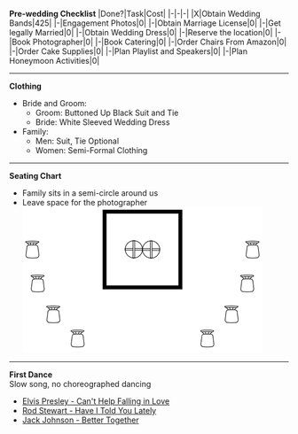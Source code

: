**Pre-wedding Checklist**
|Done?|Task|Cost|
|-|-|-|
|X|Obtain Wedding Bands|425|
|-|Engagement Photos|0|
|-|Obtain Marriage License|0|
|-|Get legally Married|0|
|-|Obtain Wedding Dress|0|
|-|Reserve the location|0|
|-|Book Photographer|0|
|-|Book Catering|0|
|-|Order Chairs From Amazon|0|
|-|Order Cake Supplies|0|
|-|Plan Playlist and Speakers|0|
|-|Plan Honeymoon Activities|0|

---

**Clothing**
-   Bride and Groom:
    -   Groom:  Buttoned Up Black Suit and Tie
    -   Bride:  White Sleeved Wedding Dress
-   Family:
    -   Men:    Suit, Tie Optional
    -   Women:  Semi-Formal Clothing

---

**Seating Chart**
-   Family sits in a semi-circle around us
-   Leave space for the photographer\
![Seating Chart](./images/seating_chart.png)

---

**First Dance**\
Slow song, no choreographed dancing
-   [Elvis Presley - Can't Help Falling in Love](https://open.spotify.com/track/44AyOl4qVkzS48vBsbNXaC)
-   [Rod Stewart - Have I Told You Lately](https://open.spotify.com/track/6mIY6O7uNGgVqOoX70UAYh)
-   [Jack Johnson - Better Together](https://open.spotify.com/track/0x1AxbzEDQyX6feQW99lF0)